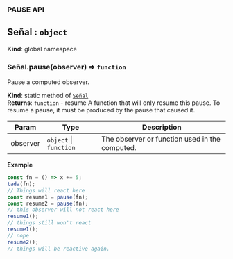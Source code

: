 
### PAUSE API
<a name="Señal"></a>

## Señal : <code>object</code>
**Kind**: global namespace  
<a name="Señal.pause"></a>

### Señal.pause(observer) ⇒ <code>function</code>
Pause a computed observer.

**Kind**: static method of [<code>Señal</code>](#Señal)  
**Returns**: <code>function</code> - resume A function that will only resume this pause. To resume a pause, it must be produced by
the pause that caused it.  

| Param | Type | Description |
| --- | --- | --- |
| observer | <code>object</code> \| <code>function</code> | The observer or function used in the computed. |

**Example**  
```js
const fn = () => x += 5;
tada(fn);
// Things will react here
const resume1 = pause(fn);
const resume2 = pause(fn);
// this observer will not react here
resume1();
// things still won't react
resume1();
// nope
resume2();
// things will be reactive again.
```
